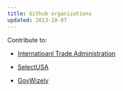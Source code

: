 ```yaml
---
title: Github organizations
updated: 2013-10-07
---
```


Contribute to: 

* [Internatioanl Trade Administration](https://github.com/InternationalTradeAdministration)

* [SelectUSA](https://github.com/SelectUSA) 

* [GovWizely](https://github.com/GovWizely)
